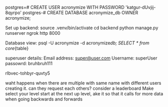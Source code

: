 postgres=# CREATE USER acronymize WITH PASSWORD 'katgur-dUvjij-8qyrpo'
postgres-# CREATE DATABASE acronymize_db OWNER acronymize;

Set up backend:
source .venv/bin/activate
cd backend
python manage.py runserver
ngrok http 8000

Database view:
psql -U acronymize -d acronymize*db;
SELECT \* from core*{table}

superuser details:
Email address: super@user.com
Username: superUser
passowrd: bruhbruh111

rIbvec-tohbyr-quvty5

waht happens when there are multiple with same name with different users creating it. can they request each others?
consider a leaderboard
Make select your level start at the next up level, ake it so that it calls for more data when going backwards and forwards
